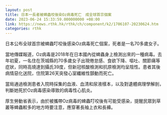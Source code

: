 ```yaml
---
layout: post
title: 日本一長者被蜱蟲咬後染Oz病毒死亡　成全球首宗個案
date: 2023-06-24 15:33:59.000000000 +08:00
link: https://news.rthk.hk/rthk/ch/component/k2/1706107-20230624.htm
categories: rthk
---
```


日本公布全球首宗被蜱蟲叮咬後感染Oz病毒死亡個案，死者是一名70多歲女子。

當地傳媒報道，Oz病毒是2018年在日本國內從蜱蟲身上檢測出來的一種病毒。去年初夏，一名住在茨城縣的70多歲女子出現倦怠感、食欲下降、嘔吐、關節痛等症狀，同時高燒達到攝氏39度，但新冠核酸檢測和抗原檢測均呈陰性。患者其後病情惡化送院，住院第26天突發心室纖維性顫動而死亡。

當局通過檢測患者入院時採集的血液、血清和尿液樣本，以及對遺體病理學解剖，判斷她死於Oz病毒感染導致的病毒性心肌炎。

厚生勞動省表示，由於被攜帶Oz病毒的蜱蟲叮咬後有可能受感染，提醒民眾到草叢等蜱蟲較多的地方時要注意，應穿著長袖上衣和長褲。

